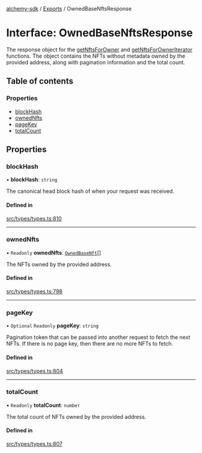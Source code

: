 [alchemy-sdk](../README.md) / [Exports](../modules.md) / OwnedBaseNftsResponse

# Interface: OwnedBaseNftsResponse

The response object for the [getNftsForOwner](../classes/NftNamespace.md#getnftsforowner) and
[getNftsForOwnerIterator](../classes/NftNamespace.md#getnftsforowneriterator) functions. The object contains the NFTs
without metadata owned by the provided address, along with pagination
information and the total count.

## Table of contents

### Properties

- [blockHash](OwnedBaseNftsResponse.md#blockhash)
- [ownedNfts](OwnedBaseNftsResponse.md#ownednfts)
- [pageKey](OwnedBaseNftsResponse.md#pagekey)
- [totalCount](OwnedBaseNftsResponse.md#totalcount)

## Properties

### blockHash

• **blockHash**: `string`

The canonical head block hash of when your request was received.

#### Defined in

[src/types/types.ts:810](https://github.com/alchemyplatform/alchemy-sdk-js/blob/4483414/src/types/types.ts#L810)

___

### ownedNfts

• `Readonly` **ownedNfts**: [`OwnedBaseNft`](OwnedBaseNft.md)[]

The NFTs owned by the provided address.

#### Defined in

[src/types/types.ts:798](https://github.com/alchemyplatform/alchemy-sdk-js/blob/4483414/src/types/types.ts#L798)

___

### pageKey

• `Optional` `Readonly` **pageKey**: `string`

Pagination token that can be passed into another request to fetch the next
NFTs. If there is no page key, then there are no more NFTs to fetch.

#### Defined in

[src/types/types.ts:804](https://github.com/alchemyplatform/alchemy-sdk-js/blob/4483414/src/types/types.ts#L804)

___

### totalCount

• `Readonly` **totalCount**: `number`

The total count of NFTs owned by the provided address.

#### Defined in

[src/types/types.ts:807](https://github.com/alchemyplatform/alchemy-sdk-js/blob/4483414/src/types/types.ts#L807)
